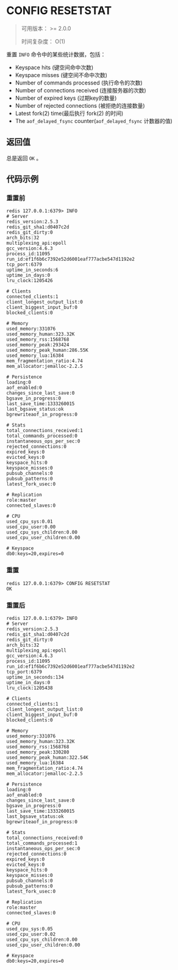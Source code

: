 # CONFIG RESETSTAT

> 可用版本： >= 2.0.0
>
> 时间复杂度： O(1)

重置 `INFO` 命令中的某些统计数据，包括：

- Keyspace hits (键空间命中次数)
- Keyspace misses (键空间不命中次数)
- Number of commands processed (执行命令的次数)
- Number of connections received (连接服务器的次数)
- Number of expired keys (过期key的数量)
- Number of rejected connections (被拒绝的连接数量)
- Latest fork(2) time(最后执行 fork(2) 的时间)
- The `aof_delayed_fsync` counter(`aof_delayed_fsync` 计数器的值)

## 返回值

总是返回 `OK` 。

## 代码示例

### 重置前

```
redis 127.0.0.1:6379> INFO
# Server
redis_version:2.5.3
redis_git_sha1:d0407c2d
redis_git_dirty:0
arch_bits:32
multiplexing_api:epoll
gcc_version:4.6.3
process_id:11095
run_id:ef1f6b6c7392e52d6001eaf777acbe547d1192e2
tcp_port:6379
uptime_in_seconds:6
uptime_in_days:0
lru_clock:1205426

# Clients
connected_clients:1
client_longest_output_list:0
client_biggest_input_buf:0
blocked_clients:0

# Memory
used_memory:331076
used_memory_human:323.32K
used_memory_rss:1568768
used_memory_peak:293424
used_memory_peak_human:286.55K
used_memory_lua:16384
mem_fragmentation_ratio:4.74
mem_allocator:jemalloc-2.2.5

# Persistence
loading:0
aof_enabled:0
changes_since_last_save:0
bgsave_in_progress:0
last_save_time:1333260015
last_bgsave_status:ok
bgrewriteaof_in_progress:0

# Stats
total_connections_received:1
total_commands_processed:0
instantaneous_ops_per_sec:0
rejected_connections:0
expired_keys:0
evicted_keys:0
keyspace_hits:0
keyspace_misses:0
pubsub_channels:0
pubsub_patterns:0
latest_fork_usec:0

# Replication
role:master
connected_slaves:0

# CPU
used_cpu_sys:0.01
used_cpu_user:0.00
used_cpu_sys_children:0.00
used_cpu_user_children:0.00

# Keyspace
db0:keys=20,expires=0
```

### 重置

```
redis 127.0.0.1:6379> CONFIG RESETSTAT
OK
```

### 重置后

```
redis 127.0.0.1:6379> INFO
# Server
redis_version:2.5.3
redis_git_sha1:d0407c2d
redis_git_dirty:0
arch_bits:32
multiplexing_api:epoll
gcc_version:4.6.3
process_id:11095
run_id:ef1f6b6c7392e52d6001eaf777acbe547d1192e2
tcp_port:6379
uptime_in_seconds:134
uptime_in_days:0
lru_clock:1205438

# Clients
connected_clients:1
client_longest_output_list:0
client_biggest_input_buf:0
blocked_clients:0

# Memory
used_memory:331076
used_memory_human:323.32K
used_memory_rss:1568768
used_memory_peak:330280
used_memory_peak_human:322.54K
used_memory_lua:16384
mem_fragmentation_ratio:4.74
mem_allocator:jemalloc-2.2.5

# Persistence
loading:0
aof_enabled:0
changes_since_last_save:0
bgsave_in_progress:0
last_save_time:1333260015
last_bgsave_status:ok
bgrewriteaof_in_progress:0

# Stats
total_connections_received:0
total_commands_processed:1
instantaneous_ops_per_sec:0
rejected_connections:0
expired_keys:0
evicted_keys:0
keyspace_hits:0
keyspace_misses:0
pubsub_channels:0
pubsub_patterns:0
latest_fork_usec:0

# Replication
role:master
connected_slaves:0

# CPU
used_cpu_sys:0.05
used_cpu_user:0.02
used_cpu_sys_children:0.00
used_cpu_user_children:0.00

# Keyspace
db0:keys=20,expires=0
```